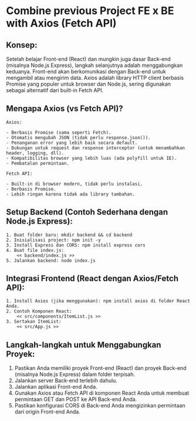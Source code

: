 # Combine previous Project FE x BE with Axios (Fetch API)

## Konsep:

Setelah belajar Front-end (React) dan mungkin juga dasar Back-end (misalnya Node.js Express), langkah selanjutnya adalah menggabungkan keduanya. Front-end akan berkomunikasi dengan Back-end untuk mengambil atau mengirim data. Axios adalah library HTTP client berbasis Promise yang populer untuk browser dan Node.js, sering digunakan sebagai alternatif dari built-in Fetch API.

## Mengapa Axios (vs Fetch API)?

    Axios:

    - Berbasis Promise (sama seperti Fetch).
    - Otomatis mengubah JSON (tidak perlu response.json()).
    - Penanganan error yang lebih baik secara default.
    - Dukungan untuk request dan response interceptor (untuk menambahkan header, logging, dll).
    - Kompatibilitas browser yang lebih luas (ada polyfill untuk IE).
    - Pembatalan permintaan.

    Fetch API:

    - Built-in di browser modern, tidak perlu instalasi.
    - Berbasis Promise.
    - Lebih ringan karena tidak ada library tambahan.

## Setup Backend (Contoh Sederhana dengan Node.js Express):

    1. Buat folder baru: mkdir backend && cd backend
    2. Inisialisasi project: npm init -y
    3. Install Express dan CORS: npm install express cors
    4. Buat file index.js:
        << backend/index.js >>
    5. Jalankan backend: node index.js

## Integrasi Frontend (React dengan Axios/Fetch API):

    1. Install Axios (jika menggunakan): npm install axios di folder React Anda.
    2. Contoh Komponen React:
        << src/components/ItemList.js >>
    3. Sertakan ItemList:
        << src/App.js >>

## Langkah-langkah untuk Menggabungkan Proyek:

1. Pastikan Anda memiliki proyek Front-end (React) dan proyek Back-end (misalnya Node.js Express) dalam folder terpisah.
2. Jalankan server Back-end terlebih dahulu.
3. Jalankan aplikasi Front-end Anda.
4. Gunakan Axios atau Fetch API di komponen React Anda untuk membuat permintaan GET dan POST ke API Back-end Anda.
5. Pastikan konfigurasi CORS di Back-end Anda mengizinkan permintaan dari origin Front-end Anda.